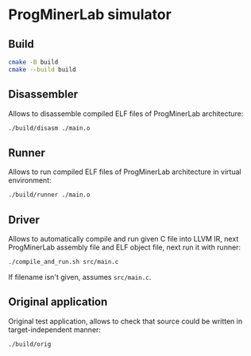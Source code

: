 # ProgMinerLab simulator

## Build

```sh
cmake -B build
cmake --build build
```

## Disassembler

Allows to disassemble compiled ELF files of ProgMinerLab architecture:

```sh
./build/disasm ./main.o
```

## Runner

Allows to run compiled ELF files of ProgMinerLab architecture in virtual environment:

```sh
./build/runner ./main.o
```

## Driver

Allows to automatically compile and run given C file into LLVM IR, next ProgMinerLab assembly file
and ELF object file, next run it with runner:

```sh
./compile_and_run.sh src/main.c
```

If filename isn't given, assumes `src/main.c`.

## Original application

Original test application, allows to check that source could be written in target-independent
manner:

```sh
./build/orig
```
